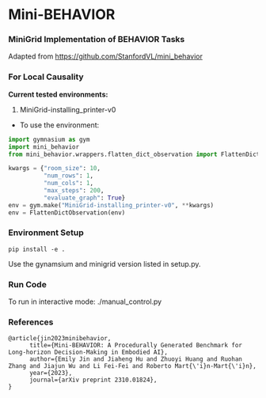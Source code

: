 # Mini-BEHAVIOR
###  MiniGrid Implementation of BEHAVIOR Tasks

Adapted from https://github.com/StanfordVL/mini_behavior

### For Local Causality
**Current tested environments:**
1. MiniGrid-installing_printer-v0

* To use the environment:
```python
import gymnasium as gym
import mini_behavior
from mini_behavior.wrappers.flatten_dict_observation import FlattenDictObservation

kwargs = {"room_size": 10,
          "num_rows": 1,
          "num_cols": 1,
          "max_steps": 200,
          "evaluate_graph": True}
env = gym.make("MiniGrid-installing_printer-v0", **kwargs)
env = FlattenDictObservation(env)
```

### Environment Setup
```buildoutcfg
pip install -e .
```
Use the gynamsium and minigrid version listed in setup.py.

### Run Code 
To run in interactive mode: ./manual_control.py


### References
```
@article{jin2023minibehavior,
      title={Mini-BEHAVIOR: A Procedurally Generated Benchmark for Long-horizon Decision-Making in Embodied AI}, 
      author={Emily Jin and Jiaheng Hu and Zhuoyi Huang and Ruohan Zhang and Jiajun Wu and Li Fei-Fei and Roberto Mart{\'i}n-Mart{\'i}n},
      year={2023},
      journal={arXiv preprint 2310.01824},
}
```

